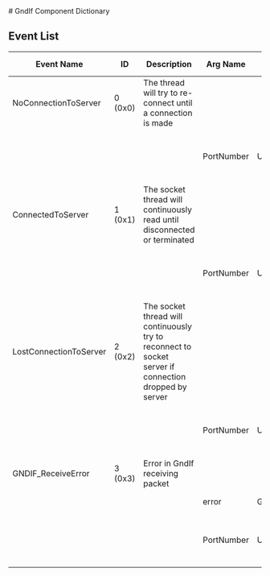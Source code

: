 <title>GndIf Component Dictionary</title>
# GndIf Component Dictionary



## Event List

|Event Name|ID|Description|Arg Name|Arg Type|Arg Size|Description
|---|---|---|---|---|---|---|
|NoConnectionToServer|0 (0x0)|The thread will try to re-connect until a connection is made| | | | |
| | | |PortNumber|U32||The port number running the socket server|    
|ConnectedToServer|1 (0x1)|The socket thread will continuously read until disconnected or terminated| | | | |
| | | |PortNumber|U32||The port number running the socket server|    
|LostConnectionToServer|2 (0x2)|The socket thread will continuously try to reconnect to socket server if connection dropped by server| | | | |
| | | |PortNumber|U32||The port number running the socket server|    
|GNDIF_ReceiveError|3 (0x3)|Error in GndIf receiving packet| | | | |
| | | |error|GNDIF_RECEIVE_ERROR||The error code|    
| | | |PortNumber|U32||The port number running the socket server|    
